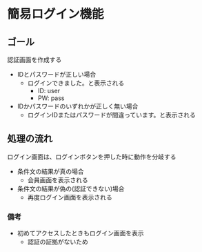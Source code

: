 # 簡易ログイン機能

## ゴール

認証画面を作成する

* IDとパスワードが正しい場合
    * ログインできました。と表示される
        * ID: user
        * PW: pass
* IDかパスワードのいずれかが正しく無い場合
    * ログインIDまたはパスワードが間違っています。と表示される

## 処理の流れ

ログイン画面は、ログインボタンを押した時に動作を分岐する

* 条件文の結果が真の場合
    * 会員画面を表示される
* 条件文の結果が偽の(認証できない)場合
    * 再度ログイン画面を表示される

### 備考

* 初めてアクセスしたときもログイン画面を表示
   * 認証の証拠がないため

